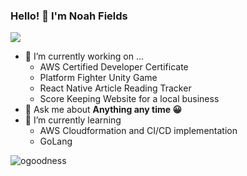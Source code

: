 ### Hello! 👋 I'm Noah Fields
![](https://komarev.com/ghpvc/?username=ogoodness&color=green)

- 🔭 I’m currently working on ...
  - AWS Certified Developer Certificate
  - Platform Fighter Unity Game
  - React Native Article Reading Tracker
  - Score Keeping Website for a local business
- 💬 Ask me about **Anything any time 😀**
- 🌱 I’m currently learning 
  - AWS Cloudformation and CI/CD implementation
  - GoLang

<p><img align="left" src="https://github-readme-stats.vercel.app/api/top-langs?username=ogoodness&show_icons=true&locale=en&layout=compact" alt="ogoodness" /></p>


<!--
**OGoodness/OGoodness** is a ✨ _special_ ✨ repository because its `README.md` (this file) appears on your GitHub profile.

Here are some ideas to get you started:

- 🔭 I’m currently working on ...
- 🌱 I’m currently learning ...
- 👯 I’m looking to collaborate on ...
- 🤔 I’m looking for help with ...
- 💬 Ask me about ...
- 📫 How to reach me: ...
- 😄 Pronouns: ...
- ⚡ Fun fact: ...
-->
